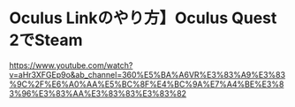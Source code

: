 # Oculus Linkのやり方】Oculus Quest 2でSteam
https://www.youtube.com/watch?v=aHr3XFGEp9o&ab_channel=360%E5%BA%A6VR%E3%83%A9%E3%83%9C%2F%E6%A0%AA%E5%BC%8F%E4%BC%9A%E7%A4%BE%E3%83%96%E3%83%AA%E3%83%83%E3%83%82

